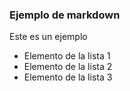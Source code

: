 ### Ejemplo de markdown

Este es un ejemplo

* Elemento de la lista 1
* Elemento de la lista 2
* Elemento de la lista 3
